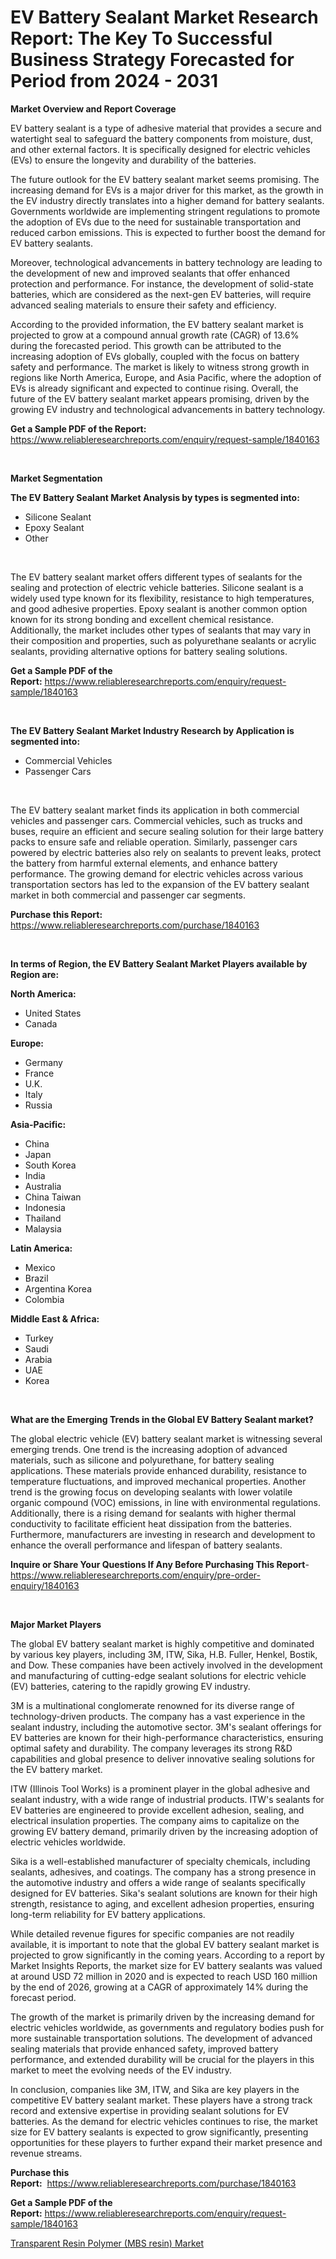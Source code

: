 <p><h1>EV Battery Sealant Market Research Report: The Key To Successful Business Strategy Forecasted for Period from 2024 - 2031</h1></p><p><strong>Market Overview and Report Coverage</strong></p>
<p><p>EV battery sealant is a type of adhesive material that provides a secure and watertight seal to safeguard the battery components from moisture, dust, and other external factors. It is specifically designed for electric vehicles (EVs) to ensure the longevity and durability of the batteries.</p><p>The future outlook for the EV battery sealant market seems promising. The increasing demand for EVs is a major driver for this market, as the growth in the EV industry directly translates into a higher demand for battery sealants. Governments worldwide are implementing stringent regulations to promote the adoption of EVs due to the need for sustainable transportation and reduced carbon emissions. This is expected to further boost the demand for EV battery sealants.</p><p>Moreover, technological advancements in battery technology are leading to the development of new and improved sealants that offer enhanced protection and performance. For instance, the development of solid-state batteries, which are considered as the next-gen EV batteries, will require advanced sealing materials to ensure their safety and efficiency.</p><p>According to the provided information, the EV battery sealant market is projected to grow at a compound annual growth rate (CAGR) of 13.6% during the forecasted period. This growth can be attributed to the increasing adoption of EVs globally, coupled with the focus on battery safety and performance. The market is likely to witness strong growth in regions like North America, Europe, and Asia Pacific, where the adoption of EVs is already significant and expected to continue rising. Overall, the future of the EV battery sealant market appears promising, driven by the growing EV industry and technological advancements in battery technology.</p></p>
<p><strong>Get a Sample PDF of the Report:</strong> <a href="https://www.reliableresearchreports.com/enquiry/request-sample/1840163">https://www.reliableresearchreports.com/enquiry/request-sample/1840163</a></p>
<p>&nbsp;</p>
<p><strong>Market Segmentation</strong></p>
<p><strong>The EV Battery Sealant Market Analysis by types is segmented into:</strong></p>
<p><ul><li>Silicone Sealant</li><li>Epoxy Sealant</li><li>Other</li></ul></p>
<p>&nbsp;</p>
<p><p>The EV battery sealant market offers different types of sealants for the sealing and protection of electric vehicle batteries. Silicone sealant is a widely used type known for its flexibility, resistance to high temperatures, and good adhesive properties. Epoxy sealant is another common option known for its strong bonding and excellent chemical resistance. Additionally, the market includes other types of sealants that may vary in their composition and properties, such as polyurethane sealants or acrylic sealants, providing alternative options for battery sealing solutions.</p></p>
<p><strong>Get a Sample PDF of the Report:</strong>&nbsp;<a href="https://www.reliableresearchreports.com/enquiry/request-sample/1840163">https://www.reliableresearchreports.com/enquiry/request-sample/1840163</a></p>
<p>&nbsp;</p>
<p><strong>The EV Battery Sealant Market Industry Research by Application is segmented into:</strong></p>
<p><ul><li>Commercial Vehicles</li><li>Passenger Cars</li></ul></p>
<p>&nbsp;</p>
<p><p>The EV battery sealant market finds its application in both commercial vehicles and passenger cars. Commercial vehicles, such as trucks and buses, require an efficient and secure sealing solution for their large battery packs to ensure safe and reliable operation. Similarly, passenger cars powered by electric batteries also rely on sealants to prevent leaks, protect the battery from harmful external elements, and enhance battery performance. The growing demand for electric vehicles across various transportation sectors has led to the expansion of the EV battery sealant market in both commercial and passenger car segments.</p></p>
<p><strong>Purchase this Report:</strong>&nbsp; <a href="https://www.reliableresearchreports.com/purchase/1840163">https://www.reliableresearchreports.com/purchase/1840163</a></p>
<p>&nbsp;</p>
<p><strong>In terms of Region, the EV Battery Sealant Market Players available by Region are:</strong></p>
<p>
    <p> <strong> North America: </strong>
        <ul>
            <li>United States</li>
            <li>Canada</li>
        </ul>
        </p> 
    <p> <strong> Europe: </strong>
        <ul>
            <li>Germany</li>
            <li>France</li>
            <li>U.K.</li>
            <li>Italy</li>
            <li>Russia</li>
        </ul>
        </p> 
    <p> <strong> Asia-Pacific: </strong>
        <ul>
            <li>China</li>
            <li>Japan</li>
            <li>South Korea</li>
            <li>India</li>
            <li>Australia</li>
            <li>China Taiwan</li>
            <li>Indonesia</li>
            <li>Thailand</li>
            <li>Malaysia</li>
        </ul>
        </p> 
    <p> <strong> Latin America: </strong>
        <ul>
            <li>Mexico</li>
            <li>Brazil</li>
            <li>Argentina Korea</li>
            <li>Colombia</li>
        </ul>
        </p> 
    <p> <strong> Middle East & Africa: </strong>
        <ul>
            <li>Turkey</li>
            <li>Saudi</li>
            <li>Arabia</li>
            <li>UAE</li>
            <li>Korea</li>
        </ul>
    </p>
    </p>
<p>&nbsp;</p>
<p><strong>What are the Emerging Trends in the Global EV Battery Sealant market?</strong></p>
<p><p>The global electric vehicle (EV) battery sealant market is witnessing several emerging trends. One trend is the increasing adoption of advanced materials, such as silicone and polyurethane, for battery sealing applications. These materials provide enhanced durability, resistance to temperature fluctuations, and improved mechanical properties. Another trend is the growing focus on developing sealants with lower volatile organic compound (VOC) emissions, in line with environmental regulations. Additionally, there is a rising demand for sealants with higher thermal conductivity to facilitate efficient heat dissipation from the batteries. Furthermore, manufacturers are investing in research and development to enhance the overall performance and lifespan of battery sealants.</p></p>
<p><strong>Inquire or Share Your Questions If Any Before Purchasing This Report</strong>- <a href="https://www.reliableresearchreports.com/enquiry/pre-order-enquiry/1840163">https://www.reliableresearchreports.com/enquiry/pre-order-enquiry/1840163</a></p>
<p>&nbsp;</p>
<p><strong>Major Market Players</strong></p>
<p><p>The global EV battery sealant market is highly competitive and dominated by various key players, including 3M, ITW, Sika, H.B. Fuller, Henkel, Bostik, and Dow. These companies have been actively involved in the development and manufacturing of cutting-edge sealant solutions for electric vehicle (EV) batteries, catering to the rapidly growing EV industry.</p><p>3M is a multinational conglomerate renowned for its diverse range of technology-driven products. The company has a vast experience in the sealant industry, including the automotive sector. 3M's sealant offerings for EV batteries are known for their high-performance characteristics, ensuring optimal safety and durability. The company leverages its strong R&D capabilities and global presence to deliver innovative sealing solutions for the EV battery market.</p><p>ITW (Illinois Tool Works) is a prominent player in the global adhesive and sealant industry, with a wide range of industrial products. ITW's sealants for EV batteries are engineered to provide excellent adhesion, sealing, and electrical insulation properties. The company aims to capitalize on the growing EV battery demand, primarily driven by the increasing adoption of electric vehicles worldwide.</p><p>Sika is a well-established manufacturer of specialty chemicals, including sealants, adhesives, and coatings. The company has a strong presence in the automotive industry and offers a wide range of sealants specifically designed for EV batteries. Sika's sealant solutions are known for their high strength, resistance to aging, and excellent adhesion properties, ensuring long-term reliability for EV battery applications.</p><p>While detailed revenue figures for specific companies are not readily available, it is important to note that the global EV battery sealant market is projected to grow significantly in the coming years. According to a report by Market Insights Reports, the market size for EV battery sealants was valued at around USD 72 million in 2020 and is expected to reach USD 160 million by the end of 2026, growing at a CAGR of approximately 14% during the forecast period.</p><p>The growth of the market is primarily driven by the increasing demand for electric vehicles worldwide, as governments and regulatory bodies push for more sustainable transportation solutions. The development of advanced sealing materials that provide enhanced safety, improved battery performance, and extended durability will be crucial for the players in this market to meet the evolving needs of the EV industry.</p><p>In conclusion, companies like 3M, ITW, and Sika are key players in the competitive EV battery sealant market. These players have a strong track record and extensive expertise in providing sealant solutions for EV batteries. As the demand for electric vehicles continues to rise, the market size for EV battery sealants is expected to grow significantly, presenting opportunities for these players to further expand their market presence and revenue streams.</p></p>
<p><strong>Purchase this Report:</strong>&nbsp;&nbsp;<a href="https://www.reliableresearchreports.com/purchase/1840163">https://www.reliableresearchreports.com/purchase/1840163</a></p>
<p></p>
<p><strong>Get a Sample PDF of the Report:</strong>&nbsp;<a href="https://www.reliableresearchreports.com/enquiry/request-sample/1840163">https://www.reliableresearchreports.com/enquiry/request-sample/1840163</a></p>
<p><p><a href="https://github.com/GroverBarry/Market-Research-Report-List-2/blob/main/transparent-resin-polymer-mbs-resin-market.md">Transparent Resin Polymer (MBS resin) Market</a></p></p>